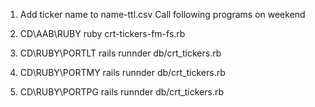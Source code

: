 1) Add ticker name to name-ttl.csv
Call following programs on weekend
2) CD\AAB\RUBY
	ruby crt-tickers-fm-fs.rb

3) CD\RUBY\PORTLT
	rails runnder db/crt_tickers.rb
4) CD\RUBY\PORTMY
	rails runnder db/crt_tickers.rb
5) CD\RUBY\PORTPG
	rails runnder db/crt_tickers.rb

